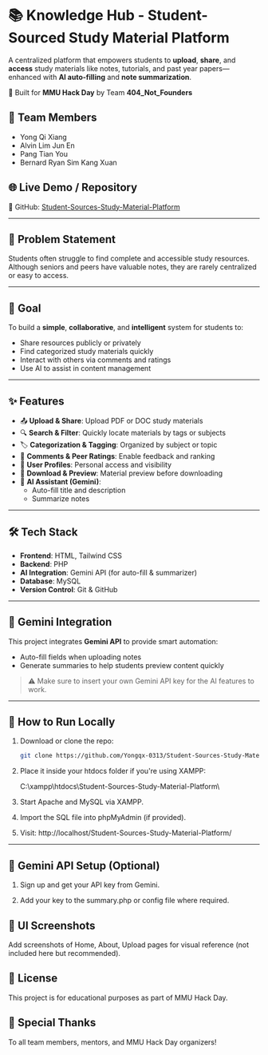 # 📚 Knowledge Hub - Student-Sourced Study Material Platform

A centralized platform that empowers students to **upload**, **share**, and **access** study materials like notes, tutorials, and past year papers—enhanced with **AI auto-filling** and **note summarization**.

🚀 Built for **MMU Hack Day** by Team **404_Not_Founders**

## 👥 Team Members
- Yong Qi Xiang  
- Alvin Lim Jun En  
- Pang Tian You  
- Bernard Ryan Sim Kang Xuan  

## 🌐 Live Demo / Repository
🔗 GitHub: [Student-Sources-Study-Material-Platform](https://github.com/Yongqx-0313/Student-Sources-Study-Material-Platform)

---

## 🧠 Problem Statement

Students often struggle to find complete and accessible study resources. Although seniors and peers have valuable notes, they are rarely centralized or easy to access.

---

## 🎯 Goal

To build a **simple**, **collaborative**, and **intelligent** system for students to:
- Share resources publicly or privately
- Find categorized study materials quickly
- Interact with others via comments and ratings
- Use AI to assist in content management

---

## ✨ Features

- 📤 **Upload & Share**: Upload PDF or DOC study materials
- 🔍 **Search & Filter**: Quickly locate materials by tags or subjects
- 🏷️ **Categorization & Tagging**: Organized by subject or topic
- 💬 **Comments & Peer Ratings**: Enable feedback and ranking
- 👤 **User Profiles**: Personal access and visibility
- 📄 **Download & Preview**: Material preview before downloading
- 🤖 **AI Assistant (Gemini)**:
  - Auto-fill title and description
  - Summarize notes

---

## 🛠️ Tech Stack

- **Frontend**: HTML, Tailwind CSS
- **Backend**: PHP
- **AI Integration**: Gemini API (for auto-fill & summarizer)
- **Database**: MySQL
- **Version Control**: Git & GitHub

---

## 🔑 Gemini Integration

This project integrates **Gemini API** to provide smart automation:
- Auto-fill fields when uploading notes
- Generate summaries to help students preview content quickly

> ⚠️ Make sure to insert your own Gemini API key for the AI features to work.


---

## 🚀 How to Run Locally

1. Download or clone the repo:
   ```bash
   git clone https://github.com/Yongqx-0313/Student-Sources-Study-Material-Platform.git
2. Place it inside your htdocs folder if you're using XAMPP:

   C:\xampp\htdocs\Student-Sources-Study-Material-Platform\


3. Start Apache and MySQL via XAMPP.

4. Import the SQL file into phpMyAdmin (if provided).

5. Visit:
   http://localhost/Student-Sources-Study-Material-Platform/

---

## 🤖 Gemini API Setup (Optional)

1) Sign up and get your API key from Gemini.

2) Add your key to the summary.php or config file where required.

## 📸 UI Screenshots

Add screenshots of Home, About, Upload pages for visual reference (not included here but recommended).

## 📃 License

This project is for educational purposes as part of MMU Hack Day.

## 🙏 Special Thanks

To all team members, mentors, and MMU Hack Day organizers!

